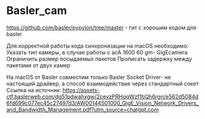 # Basler_cam
https://github.com/basler/pypylon/tree/master - гит с хорошим кодом для basler

Для корректной работы кода синхронизации на macOS необходимо:
Указать тип камеры, в случае работы с acA 1600 60 gm- GigEcamera
Ограничить размер посыдаемых пакетов 
Прописать задержку между пакетами от двух камер


На macOS от Basler совместим только Basler Socket Driver- не настоящий драйвер, а способ взаимодействия через стандартный сокет
Ссылка на источник: https://assets-ctf.baslerweb.com/dg51pdwahxgw/2cevzPRHqqWzf1tiQh6rgn/e562d5084d6fd699c077ec45c27497d3/AW00144501000_GigE_Vision_Network_Drivers_and_Bandwidth_Management.pdf?utm_source=chatgpt.com 